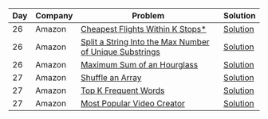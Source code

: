 | Day | Company | Problem                                                                                               | Solution                                                                                                                       |
| --- | ------- | ----------------------------------------------------------------------------------------------------- | ------------------------------------------------------------------------------------------------------------------------------ |
| 26  | Amazon  | [ Cheapest Flights Within K Stops\* ](https://leetcode.com/problems/cheapest-flights-within-k-stops/) | [Solution](https://github.com/vickyguptaa7/6_Companies_30_Days_Challenge/blob/main/Amazon/Cheapest_Flights_Within_K_Stops.cpp) |
| 26  | Amazon  | [ Split a String Into the Max Number of Unique Substrings ](https://leetcode.com/problems/split-a-string-into-the-max-number-of-unique-substrings/) | [Solution](https://github.com/vickyguptaa7/6_Companies_30_Days_Challenge/blob/main/Amazon/Split_String_Into_the_Max_Number_of_Unique_Substrings.cpp) |
| 26  | Amazon  | [ Maximum Sum of an Hourglass ](https://leetcode.com/problems/maximum-sum-of-an-hourglass/) | [Solution](https://github.com/vickyguptaa7/6_Companies_30_Days_Challenge/blob/main/Amazon/Maximum_Sum_of_an_Hourglass.cpp) |
| 27  | Amazon  | [ Shuffle an Array ](https://leetcode.com/problems/shuffle-an-array/) | [Solution](https://github.com/vickyguptaa7/6_Companies_30_Days_Challenge/blob/main/Amazon/Shuffle_an_Array.cpp) |
| 27  | Amazon  | [ Top K Frequent Words ](https://leetcode.com/problems/top-k-frequent-words/) | [Solution](https://github.com/vickyguptaa7/6_Companies_30_Days_Challenge/blob/main/Amazon/Top_K_Frequent_Words.cpp) |
| 27  | Amazon  | [ Most Popular Video Creator ](https://leetcode.com/problems/most-popular-video-creator/) | [Solution](https://github.com/vickyguptaa7/6_Companies_30_Days_Challenge/blob/main/Amazon/Most_Popular_Video_Creator.cpp) |
